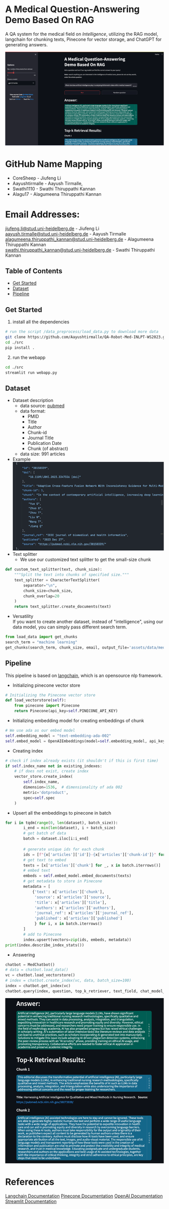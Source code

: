 # A Medical Question-Answering Demo Based On RAG
A QA system for the medical field on <em>Intelligence</em>, utilizing the RAG model, 
langchain for chunking texts, Pinecone for vector storage, and ChatGPT for generating answers.

![chat](assets/images/screenshot.png)

# GitHub Name Mapping 
- CoreSheep - Jiufeng Li
- Aayushtirmalle - Aayush Tirmalle,
- Swathi1110 - Swathi Thiruppathi Kannan
- Alagu17 - Alagumeena Thiruppathi Kannan

# Email Addresses:
jiufeng.li@stud.uni-heidelberg.de - Jiufeng Li  
aayush.tirmalle@stud.uni-heidelberg.de - Aayush Tirmalle  
alagumeena.thiruppathi_kannan@stud.uni-heidelberg.de - Alagumeena Thiruppathi Kannan  
swathi.thiruppathi_kannan@stud.uni-heidelberg.de - Swathi Thiruppathi Kannan

## Table of Contents
- [Get Started](#get-started)
- [Dataset](#dataset)
- [Pipeline](#pipeline)

## Get Started
1. install all the dependencies
```bash
# run the script /data_preprocess/load_data.py to download more data
git clone https://github.com/Aayushtirmalle/QA-Robot-Med-INLPT-WS2023.git
cd ./src
pip install .
```
2. run the webapp
```bash
cd ./src
streamlit run webapp.py
```


## Dataset

- Dataset description
    - data source: [pubmed](https://pubmed.ncbi.nlm.nih.gov/)
    - data format:
      - PMID
      - Title
      - Author
      - Chunk-id
      - Journal Title
      - Publication Date
      - Chunk (of abstract)
    - data size: 991 articles
- Example
![dataset example](assets/images/dataset_example.png)
- Text splitter
  - We use our customized text splitter to get the small-size chunk
```python
def custom_text_splitter(text, chunk_size):
    """Split the text into chunks of specified size."""
    text_splitter = CharacterTextSplitter(
        separator="\n",
        chunk_size=chunk_size,
        chunk_overlap=20
    )
    return text_splitter.create_documents(text)
```

- Versatility  
If you want to create another dataset, instead of "intelligence", using our data model, you can simply pass 
different search term.
```python
from load_data import get_chunks
search_term = "machine learning"
get_chunks(search_term, chunk_size, email, output_file='assets/data/medical_articles.json')
```

## Pipeline
This pipeline is based on [langchain](https://python.langchain.com/docs/get_started/introduction), which is an opensource nlp framework.
- Initializing pinecone vector store
```python
# Initializing the Pinecone vector store
def load_vectorstore(self):
    from pinecone import Pinecone
    return Pinecone(api_key=self.PINECONE_API_KEY)
```
- Initializing embedding model for creating embeddings of chunk
```python
# We use ada as our embed model
self.embedding_model = "text-embedding-ada-002" 
self.embed_model = OpenAIEmbeddings(model=self.embedding_model, api_key=self.OPENAI_API_KEY)
```

- Creating index
```python
# check if index already exists (it shouldn't if this is first time)
if self.index_name not in existing_indexes:
    # if does not exist, create index
    vector_store.create_index(
        self.index_name,
        dimension=1536,  # dimensionality of ada 002
        metric='dotproduct',
        spec=self.spec
    )
```

- Upsert all the embeddings to pinecone in batch
```python
for i in tqdm(range(0, len(dataset), batch_size)):
        i_end = min(len(dataset), i + batch_size)
        # get batch of data
        batch = dataset.iloc[i:i_end]

        # generate unique ids for each chunk
        ids = [f"{x['articles']['id']}-{x['articles']['chunk-id']}" for i, x in batch.iterrows()]
        # get text to embed
        texts = [x['articles']['chunk'] for _, x in batch.iterrows()]
        # embed text
        embeds = self.embed_model.embed_documents(texts)
        # get metadata to store in Pinecone
        metadata = [
            {'text': x['articles']['chunk'],
             'source': x['articles']['source'],
             'title': x['articles']['title'],
             'authors': x['articles']['authors'],
             'journal_ref': x['articles']['journal_ref'],
             'published': x['articles']['published']
             } for i, x in batch.iterrows()
        ]
        # add to Pinecone
        index.upsert(vectors=zip(ids, embeds, metadata))
print(index.describe_index_stats())
```

- Answering
```python
chatbot = MedChatbot()
# data = chatbot.load_data()
vc = chatbot.load_vectorstore()
# index = chatbot.create_index(vc, data, batch_size=100)
index = chatbot.get_index(vc)
chatbot.query(index, question, top_k_retriever, text_field, chat_model_selected)
```

![answer_example](assets/images/answers_example.png)

# References
[Langchain Documentation](https://python.langchain.com/docs/get_started/introduction)
[Pinecone Documentation](https://docs.pinecone.io/docs/overview)
[OpenAI Documentation](https://platform.openai.com/docs/api-reference)
[Streamlit Documentation](https://docs.streamlit.io/)
